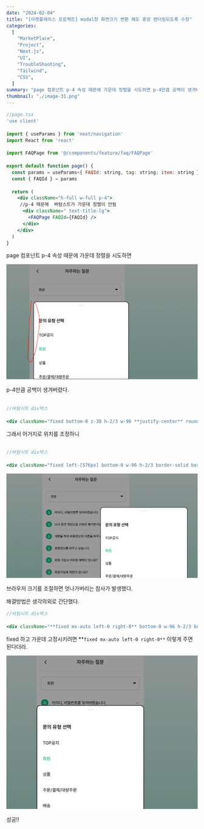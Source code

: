 ```yaml
---
date: "2024-02-04"
title: "[마켓플레이스 프로젝트] modal창 화면크기 변환 해도 중앙 렌더링되도록 수정"
categories:
  [
    "MarketPlace",
    "Project",
    "Next.js",
    "UI",
    "TroubleShooting",
    "Tailwind",
    "CSS",
  ]
summary: "page 컴포넌트 p-4 속성 때문에 가운데 정렬을 시도하면 p-4만큼 공백이 생겨버렸다."
thumbnail: "./image-31.png"
---
```


```jsx
//page.tsx
'use client'

import { useParams } from 'next/navigation'
import React from 'react'

import FAQPage from '@/components/feature/faq/FAQPage'

export default function page() {
  const params = useParams<{ FAQId: string, tag: string; item: string }>()
  const { FAQId } = params

  return (
    <div className="h-full w-full p-4">
     //p-4 때문에  바텀스트가 가운데 정렬이 안됨
      <div className=" text-title-lg">
        <FAQPage FAQId={FAQId} />
      </div>
    </div>
  )
}

```

page 컴포넌트 p-4 속성 때문에 가운데 정렬을 시도하면

![alt text](image-31.png)

p-4만큼 공백이 생겨버렸다.

```jsx

//바텀시트 div박스

<div className="fixed bottom-0 z-30 h-2/3 w-96 **justify-center** rounded-t-xl border-2 border-solid border-black bg-white">
```

그래서 어거지로 위치를 조정하니

```jsx

//바텀시트 div박스

<div className="fixed left-[576px] bottom-0 w-96 h-2/3 border-solid border-black border-2 bg-white rounded-t-xl z-30">
```

![alt text](image-32.png)

브라우저 크기를 조절하면 엇나가버리는 참사가 발생했다.

해결방법은 생각의외로 간단했다.

```jsx
//바텀시트 div박스

<div className="**fixed mx-auto left-0 right-0** bottom-0 w-96 h-2/3 border-solid border-black border-2 bg-white rounded-t-xl z-30">
```

fixed 하고 가운데 고정시키려면 **`fixed mx-auto left-0 right-0**` 이렇게 주면 된다더라.

![alt text](image-33.png)

성공!!
